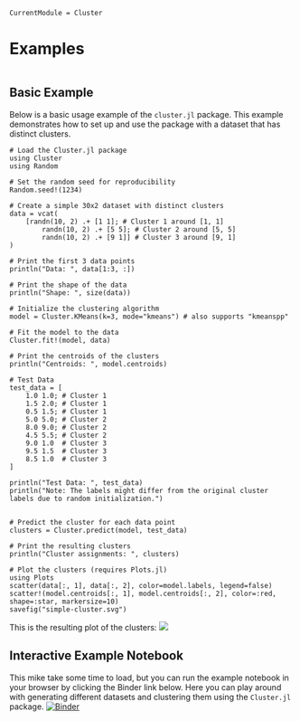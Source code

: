 ```@meta
CurrentModule = Cluster
```
# Examples

```@index
```

## Basic Example
Below is a basic usage example of the `cluster.jl` package. This example demonstrates how to set up and use the package with a dataset that has distinct clusters.

```@example
# Load the Cluster.jl package
using Cluster
using Random

# Set the random seed for reproducibility
Random.seed!(1234)

# Create a simple 30x2 dataset with distinct clusters
data = vcat(
    [randn(10, 2) .+ [1 1]; # Cluster 1 around [1, 1]
        randn(10, 2) .+ [5 5]; # Cluster 2 around [5, 5]
        randn(10, 2) .+ [9 1]] # Cluster 3 around [9, 1]
)

# Print the first 3 data points
println("Data: ", data[1:3, :])

# Print the shape of the data
println("Shape: ", size(data))

# Initialize the clustering algorithm
model = Cluster.KMeans(k=3, mode="kmeans") # also supports "kmeanspp"

# Fit the model to the data
Cluster.fit!(model, data)

# Print the centroids of the clusters
println("Centroids: ", model.centroids)

# Test Data
test_data = [
    1.0 1.0; # Cluster 1
    1.5 2.0; # Cluster 1
    0.5 1.5; # Cluster 1
    5.0 5.0; # Cluster 2
    8.0 9.0; # Cluster 2
    4.5 5.5; # Cluster 2
    9.0 1.0  # Cluster 3
    9.5 1.5  # Cluster 3
    8.5 1.0  # Cluster 3
]

println("Test Data: ", test_data)
println("Note: The labels might differ from the original cluster labels due to random initialization.")


# Predict the cluster for each data point
clusters = Cluster.predict(model, test_data)

# Print the resulting clusters
println("Cluster assignments: ", clusters)

# Plot the clusters (requires Plots.jl)
using Plots
scatter(data[:, 1], data[:, 2], color=model.labels, legend=false)
scatter!(model.centroids[:, 1], model.centroids[:, 2], color=:red, shape=:star, markersize=10)
savefig("simple-cluster.svg")
```
This is the resulting plot of the clusters:
![](simple-cluster.svg)

## Interactive Example Notebook
This mike take some time to load, but you can run the example notebook in your browser by clicking the Binder link below. Here you can play around with generating different datasets and clustering them using the `Cluster.jl` package.
[![Binder](https://mybinder.org/badge_logo.svg)](https://binder.plutojl.org/v0.19.36/open?url=https%253A%252F%252Fraw.githubusercontent.com%252Fviktorlorentz%252FCluster.jl%252Fmain%252Fexamples%252Fnotebook.jl)